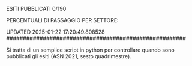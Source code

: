 ESITI PUBBLICATI 0/190 

PERCENTUALI DI PASSAGGIO PER SETTORE:

UPDATED 2025-01-22 17:20:49.808528
###################################################### 

Si tratta di un semplice script in python per controllare quando sono pubblicati gli esiti (ASN 2021, sesto quadrimestre).


